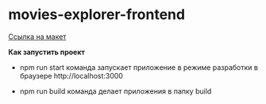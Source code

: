 # movies-explorer-frontend

[Ссылка на макет](https://disk.yandex.ru/d/QRU2jq2zwFQ_lg)

**Как запустить проект**

* npm run start
команда запускает приложение в режиме разработки в браузере http://localhost:3000

* npm run build
команда делает приложения в папку build